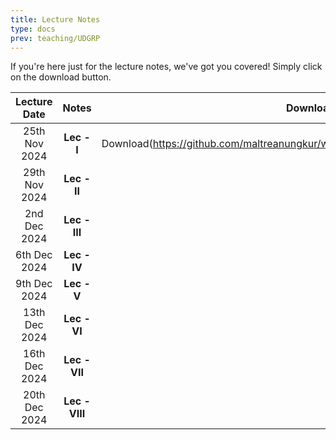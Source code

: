 ```yaml
---
title: Lecture Notes
type: docs
prev: teaching/UDGRP
---
```

If you're here just for the lecture notes, we've got you covered! Simply click on the download button.

|     Lecture Date      |      Notes    |     Download     |
|:---------------------:|:---------------------:|:----------------:|
| 25th Nov 2024 | **Lec - I**     |  Download(https://github.com/maltreanungkur/web/raw/main/documents/GGT_Lec1.pdf)|
| 29th Nov 2024 | **Lec - II**    |   |
| 2nd Dec 2024 | **Lec - III**   |   |
| 6th Dec 2024 | **Lec - IV**    |   |
| 9th Dec 2024 | **Lec - V**     |   |
| 13th Dec 2024 | **Lec - VI**    |   |
| 16th Dec 2024 | **Lec - VII**   |   |
| 20th Dec 2024 | **Lec - VIII**  |   |
